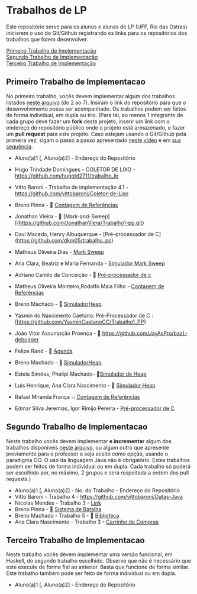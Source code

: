 # Trabalhos de LP

Este repositório serve para os alunos e alunas de LP (UFF, Rio das Ostras) iniciarem o uso do Git/Github registrando os links para os repositórios dos trabalhos que forem desenvolver.

[Primeiro Trabalho de Implementação](#primeiro-trabalho-de-implementacao)\
[Segundo Trabalho de Implementação](#segundo-trabalho-de-implementacao)\
[Terceiro Trabalho de Implementação](#terceiro-trabalho-de-implementacao)


## Primeiro Trabalho de Implementacao

No primeiro trabalho, vocês devem implementar algum dos trabalhos listados [neste arquivo](https://carlosbazilio.github.io/cursos/pp/material/Trabalhos.pdf) (do 2 ao 7). Insiram o link do repositório para que o desenvolvimento possa ser acompanhado. Os trabalhos podem ser feitos de forma individual, em dupla ou trio. (Para tal, ao menos 1 integrante de cada grupo deve fazer um **fork** deste projeto, inserir um link com o endereço do repositório público onde o projeto está armazenado, e fazer um **pull request** para este projeto. Caso estejam usando o Git/Github pela primeira vez, sigam o passo a passo apresentado [neste vídeo](https://www.youtube.com/watch?v=RP5L4mAtxto) e em [sua sequência](https://www.youtube.com/watch?v=GrnAygK1zsA).

- Aluno(a)1 [, Aluno(a)2] - Endereço do Repositório

- Hugo Trindade Domingues - COLETOR DE LIXO - https://github.com/hugotd2711/trabalho_lp
- Vitto Baroni - Trabalho de implementação 4.1 - https://github.com/vittobaroni/Coletor-de-Lixo
- Breno Pinna - :link: [Contagem de Referências](https://github.com/brenopinna/trabalho_pp_contagem_de_referencias/)
- Jonathan Vieira - :link: [Mark-and-Sweep][(https://github.com/JonathanViera/Trabalho1-pp.git)
- Davi Macedo, Henry Albuquerque - [Pré-processador de C] (https://github.com/dkm05/trabalho_pp)
- Matheus Oliveira Dias - [Mark Sweep](https://github.com/Kaliberss/Mark_Sweep)
- Ana Clara, Beatriz e Maria Fernanda - [Simulador Mark Sweep](https://github.com/BiaBicalho/coletorMarkSweepC)
- Adriano Camilo da Conceição - :link: [Pré-processador de c](https://github.com/Ocamilinho/cfmt)
- Matheus Oliveira Monteiro,Rodolfo Maia Filho - [Contagem de Referências](https://github.com/MatheusOMonteiro/coletor-de-lixo)
- Breno Machado - :link: [SimuladorHeap](https://github.com/BMO-O/SimuladorHeap).
- Yasmin do Nascimento Caetano: Pré-Processador de C :[https://github.com/YasminCaetanoCC/Trabalho1_PP]
- João Vitor Assumpção Proença - :link: https://github.com/JayAsPro/bazL-debugger
- Felipe Rand - :link: [Agenda](https://github.com/liperand/Exercicio10-Agenda.git)
- Breno Machado - :link: [SimuladorHeap](https://github.com/BMO-O/SimuladorHeap).
- Estela Simões, Phelipi Machado- 🔗[Simulador de Heap](https://github.com/phelipipereira/Trabalho-PP)
- Luis Henrique, Ana Clara Nascimento - :link: [Simulador Heap](https://github.com/lh2703/Heap)
- Rafael Miranda França -: [Contagem de Referências](https://github.com/Rafaelmf03/Contagem_ref.git)
- Edmar Silva Jeremias, Igor Rimijo Pereira - [Pré-processador de C](https://github.com/EdJeremias/preprocessador)

## Segundo Trabalho de Implementacao

Neste trabalho vocês devem implementar **e incrementar** algum dos trabalhos disponíveis [neste arquivo](https://carlosbazilio.github.io/cursos/pp/material/ListaExerciciosProgOO.pdf), ou algum outro que apresente previamente para o professor e seja aceito como opção, usando o paradigma OO. O uso da linguagem Java não é obrigatório. Estes trabalhos podem ser feitos de forma individual ou em dupla. Cada trabalho só poderá ser escolhido por, no máximo, 2 grupos e será respeitada a ordem dos pull requests.)

- Aluno(a)1 [, Aluno(a)2] - No. do Trabalho - Endereço do Repositório
- Vitto Baroni - Trabalho 4 - https://github.com/vittobaroni/Datas-Java
- Nicolas Mendes - Trabalho 3 - [Link](https://github.com/oNicorasu/Trab-de-PP)
- Breno Pinna - :link: [Sistema de Batalha](https://github.com/brenopinna/trabalho_pp_sistema_de_batalha/)
- Breno Machado - Trabalho 5 - :link: [Biblioteca](https://github.com/BMO-O/Biblioteca)
- Ana Clara Nascimento - Trabalho 3 - [Carrinho de Compras](https://github.com/claransc/CarinhodeCompras)

## Terceiro Trabalho de Implementacao

Neste trabalho vocês devem implementar uma versão funcional, em Haskell, do segundo trabalho escolhido. Observe que não é necessário que este execute de forma fiel ao anterior. Basta que funcione de forma similar. Este trabalho também pode ser feito de forma individual ou em dupla.

- Aluno(a)1 [, Aluno(a)2] - Endereço do Repositório
